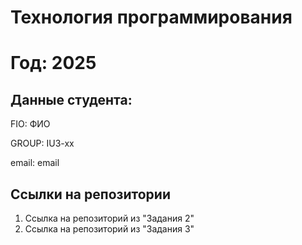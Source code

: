 
# Технология программирования
# Год: 2025

## Данные студента:

FIO: ФИО

GROUP: IU3-xx

email: email

## Ссылки на репозитории

1. Ссылка на репозиторий из "Задания 2"
2. Ссылка на репозиторий из "Задания 3"


